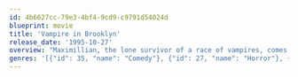 ```yaml
---
id: 4b6627cc-79e3-4bf4-9cd9-c9791d54024d
blueprint: movie
title: 'Vampire in Brooklyn'
release_date: '1995-10-27'
overview: "Maximillian, the lone survivor of a race of vampires, comes to Brooklyn in search of a way to live past the next full moon. His ticket to survival is Rita, a NYPD detective who doesn't know she's half vampire -- and Maximillian will do whatever's necessary to put her under his spell."
genres: '[{"id": 35, "name": "Comedy"}, {"id": 27, "name": "Horror"}, {"id": 10749, "name": "Romance"}]'
---
```

